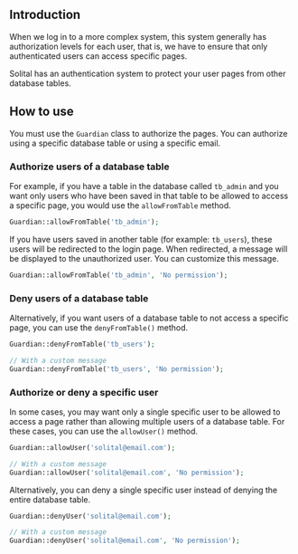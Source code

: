 ## Introduction

When we log in to a more complex system, this system generally has authorization levels for each user, that is, we have to ensure that only authenticated users can access specific pages.

Solital has an authentication system to protect your user pages from other database tables.

## How to use

You must use the `Guardian` class to authorize the pages. You can authorize using a specific database table or using a specific email.

### Authorize users of a database table

For example, if you have a table in the database called `tb_admin` and you want only users who have been saved in that table to be allowed to access a specific page, you would use the `allowFromTable` method.

```php
Guardian::allowFromTable('tb_admin');
```

If you have users saved in another table (for example: `tb_users`), these users will be redirected to the login page. When redirected, a message will be displayed to the unauthorized user. You can customize this message.

```php
Guardian::allowFromTable('tb_admin', 'No permission');
```

### Deny users of a database table

Alternatively, if you want users of a database table to not access a specific page, you can use the `denyFromTable()` method.

```php
Guardian::denyFromTable('tb_users');

// With a custom message
Guardian::denyFromTable('tb_users', 'No permission');
```

### Authorize or deny a specific user

In some cases, you may want only a single specific user to be allowed to access a page rather than allowing multiple users of a database table. For these cases, you can use the `allowUser()` method.

```php
Guardian::allowUser('solital@email.com');

// With a custom message
Guardian::allowUser('solital@email.com', 'No permission');
```

Alternatively, you can deny a single specific user instead of denying the entire database table.

```php
Guardian::denyUser('solital@email.com');

// With a custom message
Guardian::denyUser('solital@email.com', 'No permission');
```